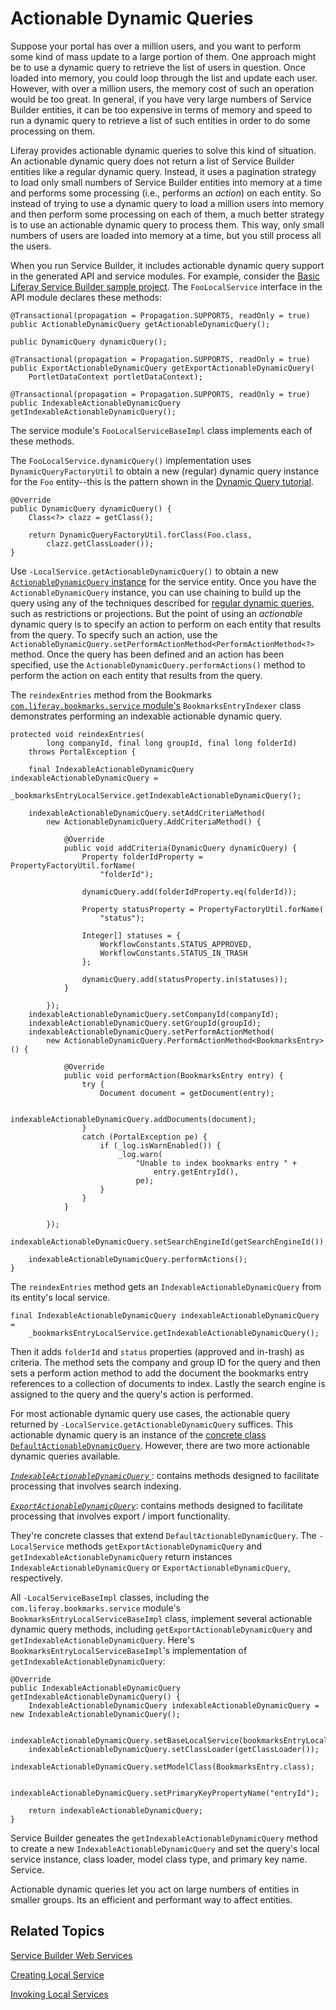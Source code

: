 # Actionable Dynamic Queries [](id=actionable-dynamic-queries)

Suppose your portal has over a million users, and you want to perform
some kind of mass update to a large portion of them. One approach might be
to use a dynamic query to retrieve the list of users in question. Once loaded
into memory, you could loop through the list and update each user. However,
with over a million users, the memory cost of such an operation would be too
great. In general, if you have very large numbers of Service Builder entities,
it can be too expensive in terms of memory and speed to run a dynamic query to
retrieve a list of such entities in order to do some processing on them. 

Liferay provides actionable dynamic queries to solve this kind of situation.
An actionable dynamic query does not return a list of Service Builder entities
like a regular dynamic query. Instead, it uses a pagination strategy to
load only small numbers of Service Builder entities into memory at a time and
performs some processing (i.e., performs an *action*) on each entity. So
instead of trying to use a dynamic query to load a million users into memory
and then perform some processing on each of them, a much better strategy is to
use an actionable dynamic query to process them. This way, only small numbers of
users are loaded into memory at a time, but you still process all the users.

When you run Service Builder, it includes actionable dynamic query support in
the generated API and service modules. For example, consider the
[Basic Liferay Service Builder sample project](/develop/reference/-/knowledge_base/7-0/service-builder-samples). 
The `FooLocalService` interface in the API module declares these methods:

	@Transactional(propagation = Propagation.SUPPORTS, readOnly = true)
	public ActionableDynamicQuery getActionableDynamicQuery();

	public DynamicQuery dynamicQuery();

	@Transactional(propagation = Propagation.SUPPORTS, readOnly = true)
	public ExportActionableDynamicQuery getExportActionableDynamicQuery(
		PortletDataContext portletDataContext);

	@Transactional(propagation = Propagation.SUPPORTS, readOnly = true)
	public IndexableActionableDynamicQuery getIndexableActionableDynamicQuery();

The service module's `FooLocalServiceBaseImpl` class implements each of these
methods. 

The `FooLocalService.dynamicQuery()` implementation uses
`DynamicQueryFactoryUtil` to obtain a new (regular) dynamic query instance for
the `Foo` entity--this is the pattern shown in the
[Dynamic Query tutorial](/develop/tutorials/-/knowledge_base/7-1/dynamic-query).

	@Override
	public DynamicQuery dynamicQuery() {
		Class<?> clazz = getClass();

		return DynamicQueryFactoryUtil.forClass(Foo.class,
			clazz.getClassLoader());
	}

Use `-LocalService.getActionableDynamicQuery()` to obtain a new
[`ActionableDynamicQuery` instance](@platform-ref@/7.1-latest/javadocs/portal-kernel/com/liferay/portal/kernel/dao/orm/ActionableDynamicQuery.html)
for the service entity. Once you have the `ActionableDynamicQuery` instance, you
can use chaining to build up the query using any of the techniques described for
[regular dynamic queries](/develop/tutorials/-/knowledge_base/7-1/dynamic-query),
such as restrictions or projections. But the point of using an *actionable*
dynamic query is to specify an action to perform on each entity that results
from the query. To specify such an action, use the
`ActionableDynamicQuery.setPerformActionMethod<PerformActionMethod<?>` method.
Once the query has been defined and an action has been specified, use the
`ActionableDynamicQuery.performActions()` method to perform the action on each
entity that results from the query.

The `reindexEntries` method from the Bookmarks
[`com.liferay.bookmarks.service` module's](https://repository.liferay.com/nexus/content/repositories/liferay-public-releases/com/liferay/com.liferay.bookmarks.service/)
`BookmarksEntryIndexer` class demonstrates performing an indexable actionable
dynamic query.

	protected void reindexEntries(
			long companyId, final long groupId, final long folderId)
		throws PortalException {

		final IndexableActionableDynamicQuery indexableActionableDynamicQuery =
			_bookmarksEntryLocalService.getIndexableActionableDynamicQuery();

		indexableActionableDynamicQuery.setAddCriteriaMethod(
			new ActionableDynamicQuery.AddCriteriaMethod() {

				@Override
				public void addCriteria(DynamicQuery dynamicQuery) {
					Property folderIdProperty = PropertyFactoryUtil.forName(
						"folderId");

					dynamicQuery.add(folderIdProperty.eq(folderId));

					Property statusProperty = PropertyFactoryUtil.forName(
						"status");

					Integer[] statuses = {
						WorkflowConstants.STATUS_APPROVED,
						WorkflowConstants.STATUS_IN_TRASH
					};

					dynamicQuery.add(statusProperty.in(statuses));
				}

			});
		indexableActionableDynamicQuery.setCompanyId(companyId);
		indexableActionableDynamicQuery.setGroupId(groupId);
		indexableActionableDynamicQuery.setPerformActionMethod(
			new ActionableDynamicQuery.PerformActionMethod<BookmarksEntry>() {

				@Override
				public void performAction(BookmarksEntry entry) {
					try {
						Document document = getDocument(entry);

						indexableActionableDynamicQuery.addDocuments(document);
					}
					catch (PortalException pe) {
						if (_log.isWarnEnabled()) {
							_log.warn(
								"Unable to index bookmarks entry " +
									entry.getEntryId(),
								pe);
						}
					}
				}

			});
		indexableActionableDynamicQuery.setSearchEngineId(getSearchEngineId());

		indexableActionableDynamicQuery.performActions();
	}

The `reindexEntries` method gets an `IndexableActionableDynamicQuery` from its
entity's local service.  

    final IndexableActionableDynamicQuery indexableActionableDynamicQuery =
        _bookmarksEntryLocalService.getIndexableActionableDynamicQuery();

Then it adds `folderId` and `status` properties (approved and in-trash) as
criteria. The method sets the company and group ID for the query and then sets a
perform action method to add the document the bookmarks entry references to a
collection of documents to index. Lastly the search engine is assigned to the
query and the query's action is performed. 

For most actionable dynamic query use cases, the actionable query returned by
`-LocalService.getActionableDynamicQuery` suffices. This actionable dynamic
query is an instance of the
[concrete class
`DefaultActionableDynamicQuery`](@platform-ref@/7.1-latest/javadocs/portal-kernel/com/liferay/portal/kernel/dao/orm/DefaultActionableDynamicQuery.html). 
However, there are two more actionable dynamic queries available.

[*`IndexableActionableDynamicQuery`*
](@platform-ref@/7.1-latest/javadocs/portal-kernel/com/liferay/portal/kernel/dao/orm/IndexableActionableDynamicQuery.html):
contains methods designed to facilitate processing that involves search
indexing. 

[*`ExportActionableDynamicQuery`*](@platform-ref@/7.1-latest/javadocs/portal-kernel/com/liferay/portal/kernel/dao/orm/ExportActionableDynamicQuery.html):
contains methods designed to facilitate processing that involves export / import
functionality. 

They're concrete classes that extend `DefaultActionableDynamicQuery`. The
`-LocalService` methods `getExportActionableDynamicQuery` and
`getIndexableActionableDynamicQuery` return instances
`IndexableActionableDynamicQuery` or `ExportActionableDynamicQuery`,
respectively.

All `-LocalServiceBaseImpl` classes, including the
`com.liferay.bookmarks.service` module's `BookmarksEntryLocalServiceBaseImpl`
class, implement several actionable dynamic query methods, including
`getExportActionableDynamicQuery` and `getIndexableActionableDynamicQuery`.
Here's `BookmarksEntryLocalServiceBaseImpl`'s  implementation of
`getIndexableActionableDynamicQuery`: 

	@Override
	public IndexableActionableDynamicQuery getIndexableActionableDynamicQuery() {
		IndexableActionableDynamicQuery indexableActionableDynamicQuery = new IndexableActionableDynamicQuery();

		indexableActionableDynamicQuery.setBaseLocalService(bookmarksEntryLocalService);
		indexableActionableDynamicQuery.setClassLoader(getClassLoader());
		indexableActionableDynamicQuery.setModelClass(BookmarksEntry.class);

		indexableActionableDynamicQuery.setPrimaryKeyPropertyName("entryId");

		return indexableActionableDynamicQuery;
	}

Service Builder geneates the `getIndexableActionableDynamicQuery` method to
create a new `IndexableActionableDynamicQuery` and set the query's local service
instance, class loader, model class type, and primary key name. Service. 

Actionable dynamic queries let you act on large numbers of entities in smaller
groups. Its an efficient and performant way to affect entities. 

## Related Topics [](id=related-topics)

[Service Builder Web Services](/develop/tutorials/-/knowledge_base/7-0/service-builder-web-services)

[Creating Local Service](/develop/tutorials/-/knowledge_base/7-0/creating-local-services)

[Invoking Local Services](/develop/tutorials/-/knowledge_base/7-0/invoking-local-services)
